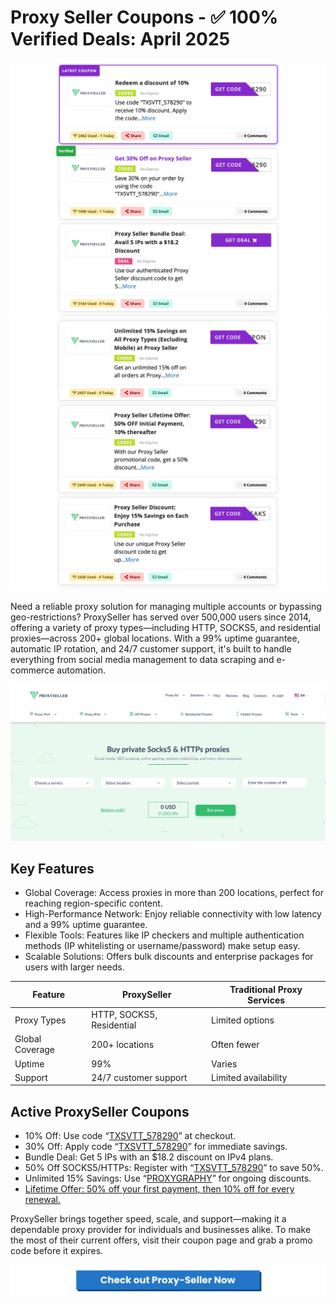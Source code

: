 # Proxy Seller Coupons - ✅ 100% Verified Deals: April 2025

[![Proxy-Seller Coupons - Best Deals Ever](https://raw.githubusercontent.com/proxygraphy/editorial/refs/heads/main/img/proxy-seller/Proxy-Seller-Coupons-Grid-1.webp)](https://proxygraphy.com/aff/proxy-seller)
[![Proxy-Seller Coupons - Best Deals Ever](https://raw.githubusercontent.com/proxygraphy/editorial/refs/heads/main/img/proxy-seller/Proxy-Seller-Coupons-Grid-2.webp)](https://proxygraphy.com/aff/proxy-seller)

Need a reliable proxy solution for managing multiple accounts or bypassing geo-restrictions? ProxySeller has served over 500,000 users since 2014, offering a variety of proxy types—including HTTP, SOCKS5, and residential proxies—across 200+ global locations. With a 99% uptime guarantee, automatic IP rotation, and 24/7 customer support, it's built to handle everything from social media management to data scraping and e-commerce automation.

[![Proxy-Seller Website](https://raw.githubusercontent.com/proxygraphy/editorial/refs/heads/main/img/proxy-seller/proxy-seller-website.webp)](https://proxygraphy.com/aff/proxy-seller)


## Key Features

- Global Coverage: Access proxies in more than 200 locations, perfect for reaching region-specific content.
- High-Performance Network: Enjoy reliable connectivity with low latency and a 99% uptime guarantee.
- Flexible Tools: Features like IP checkers and multiple authentication methods (IP whitelisting or username/password) make setup easy.
- Scalable Solutions: Offers bulk discounts and enterprise packages for users with larger needs.

| Feature         | ProxySeller                    | Traditional Proxy Services   |
|----------------|---------------------------------|------------------------------|
| Proxy Types     | HTTP, SOCKS5, Residential       | Limited options              |
| Global Coverage | 200+ locations                  | Often fewer                  |
| Uptime          | 99%                             | Varies                       |
| Support         | 24/7 customer support           | Limited availability         |

## Active ProxySeller Coupons

- 10% Off: Use code “[TXSVTT_578290](https://proxygraphy.com/aff/proxy-seller)” at checkout.
- 30% Off: Apply code “[TXSVTT_578290](https://proxygraphy.com/aff/proxy-seller)” for immediate savings.
- Bundle Deal: Get 5 IPs with an $18.2 discount on IPv4 plans.
- 50% Off SOCKS5/HTTPs: Register with “[TXSVTT_578290](https://proxygraphy.com/aff/proxy-seller)” to save 50%.
- Unlimited 15% Savings: Use “[PROXYGRAPHY](https://proxygraphy.com/aff/proxy-seller)” for ongoing discounts.
- [Lifetime Offer: 50% off your first payment, then 10% off for every renewal.](https://proxygraphy.com/aff/proxy-seller)

ProxySeller brings together speed, scale, and support—making it a dependable proxy provider for individuals and businesses alike. To make the most of their current offers, visit their coupon page and grab a promo code before it expires.

[![Proxy-Seller Coupons - Best Deals Ever](https://raw.githubusercontent.com/proxygraphy/editorial/refs/heads/main/img/proxy-seller/proxy-seller-button.webp)](https://proxygraphy.com/aff/proxy-seller)
